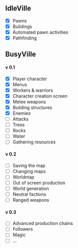 
## IdleVille
- [x] Pawns
- [x] Buildings
- [x] Automated pawn activities
- [x] Pathfinding

## BusyVille
#### v 0.1
- [x] Player character
- [x] Menus
- [x] Workers & warriors
- [x] Character creation screen
- [x] Melee weapons
- [x] Building structures
- [x] Enemies
- [ ] Attacks
- [ ] Trees
- [ ] Rocks
- [ ] Water
- [ ] Gathering resources

#### v 0.2
- [ ] Saving the map
- [ ] Changing maps
- [ ] Worldmap
- [ ] Out of screen production
- [ ] World generation
- [ ] Neutral factions
- [ ] Ranged weapons

#### v 0.3
- [ ] Advanced production chains
- [ ] Followers
- [ ] Magic
- [ ] ...
